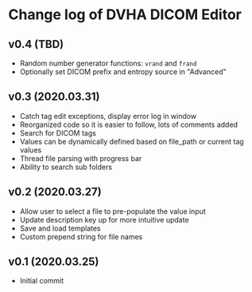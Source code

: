 # Change log of DVHA DICOM Editor

v0.4 (TBD)
--------------------
 - Random number generator functions: `vrand` and `frand`
 - Optionally set DICOM prefix and entropy source in "Advanced"

v0.3 (2020.03.31)
--------------------
 - Catch tag edit exceptions, display error log in window
 - Reorganized code so it is easier to follow, lots of comments added
 - Search for DICOM tags
 - Values can be dynamically defined based on file_path or current tag values
 - Thread file parsing with progress bar
 - Ability to search sub folders
 
 
v0.2 (2020.03.27)
--------------------
 - Allow user to select a file to pre-populate the value input
 - Update description key up for more intuitive update
 - Save and load templates
 - Custom prepend string for file names

v0.1 (2020.03.25)
--------------------
 - Initial commit